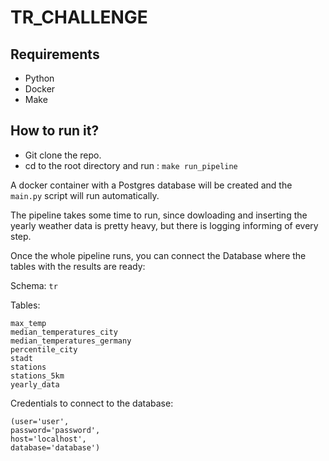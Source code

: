 # TR_CHALLENGE

## Requirements

- Python
- Docker
- Make

## How to run it?

- Git clone the repo.
- cd to the root directory and run : `make run_pipeline`

A docker container with a Postgres database will be created and the `main.py` script will run automatically.

The pipeline takes some time to run, since dowloading and inserting the yearly weather data is pretty heavy, but there is logging informing of every step.

Once the whole pipeline runs, you can connect the Database where the tables with the results are ready:

Schema: `tr`

Tables:
```
max_temp
median_temperatures_city
median_temperatures_germany
percentile_city
stadt
stations
stations_5km
yearly_data
```

Credentials to connect to the database:
```
(user='user',
password='password',
host='localhost',
database='database')
```